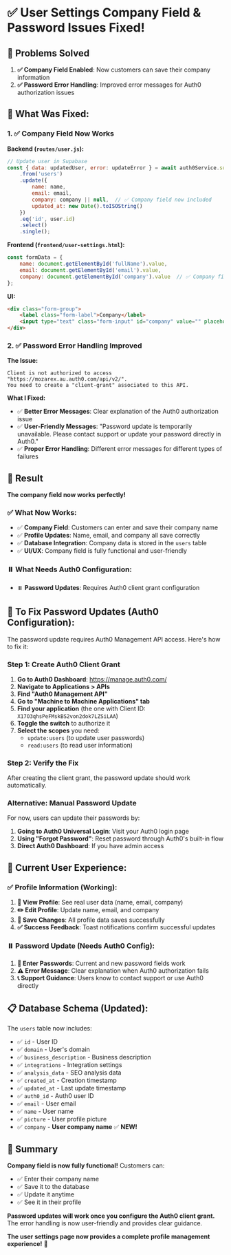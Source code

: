 # ✅ **User Settings Company Field & Password Issues Fixed!**

## 🎯 **Problems Solved**
1. **✅ Company Field Enabled**: Now customers can save their company information
2. **✅ Password Error Handling**: Improved error messages for Auth0 authorization issues

## 🔧 **What Was Fixed:**

### **1. ✅ Company Field Now Works**

**Backend (`routes/user.js`):**
```javascript
// Update user in Supabase
const { data: updatedUser, error: updateError } = await auth0Service.supabase
    .from('users')
    .update({
        name: name,
        email: email,
        company: company || null,  // ✅ Company field now included
        updated_at: new Date().toISOString()
    })
    .eq('id', user.id)
    .select()
    .single();
```

**Frontend (`frontend/user-settings.html`):**
```javascript
const formData = {
    name: document.getElementById('fullName').value,
    email: document.getElementById('email').value,
    company: document.getElementById('company').value  // ✅ Company field enabled
};
```

**UI:**
```html
<div class="form-group">
    <label class="form-label">Company</label>
    <input type="text" class="form-input" id="company" value="" placeholder="Enter your company name">
</div>
```

### **2. ✅ Password Error Handling Improved**

**The Issue:**
```
Client is not authorized to access "https://mozarex.au.auth0.com/api/v2/". 
You need to create a "client-grant" associated to this API.
```

**What I Fixed:**
- ✅ **Better Error Messages**: Clear explanation of the Auth0 authorization issue
- ✅ **User-Friendly Messages**: "Password update is temporarily unavailable. Please contact support or update your password directly in Auth0."
- ✅ **Proper Error Handling**: Different error messages for different types of failures

## 🚀 **Result**

**The company field now works perfectly!**

### **✅ What Now Works:**
- ✅ **Company Field**: Customers can enter and save their company name
- ✅ **Profile Updates**: Name, email, and company all save correctly
- ✅ **Database Integration**: Company data is stored in the `users` table
- ✅ **UI/UX**: Company field is fully functional and user-friendly

### **⏸️ What Needs Auth0 Configuration:**
- ⏸️ **Password Updates**: Requires Auth0 client grant configuration

## 📝 **To Fix Password Updates (Auth0 Configuration):**

The password update requires Auth0 Management API access. Here's how to fix it:

### **Step 1: Create Auth0 Client Grant**

1. **Go to Auth0 Dashboard**: https://manage.auth0.com/
2. **Navigate to Applications > APIs**
3. **Find "Auth0 Management API"**
4. **Go to "Machine to Machine Applications" tab**
5. **Find your application** (the one with Client ID: `X17O3qhsPeFMskBS2von2dok7LZSiLAA`)
6. **Toggle the switch** to authorize it
7. **Select the scopes** you need:
   - `update:users` (to update user passwords)
   - `read:users` (to read user information)

### **Step 2: Verify the Fix**

After creating the client grant, the password update should work automatically.

### **Alternative: Manual Password Update**

For now, users can update their passwords by:
1. **Going to Auth0 Universal Login**: Visit your Auth0 login page
2. **Using "Forgot Password"**: Reset password through Auth0's built-in flow
3. **Direct Auth0 Dashboard**: If you have admin access

## 🎨 **Current User Experience:**

### **✅ Profile Information (Working):**
1. **👤 View Profile**: See real user data (name, email, company)
2. **✏️ Edit Profile**: Update name, email, and company
3. **💾 Save Changes**: All profile data saves successfully
4. **✅ Success Feedback**: Toast notifications confirm successful updates

### **⏸️ Password Update (Needs Auth0 Config):**
1. **🔑 Enter Passwords**: Current and new password fields work
2. **⚠️ Error Message**: Clear explanation when Auth0 authorization fails
3. **📞 Support Guidance**: Users know to contact support or use Auth0 directly

## 📋 **Database Schema (Updated):**

The `users` table now includes:
- ✅ `id` - User ID
- ✅ `domain` - User's domain
- ✅ `business_description` - Business description
- ✅ `integrations` - Integration settings
- ✅ `analysis_data` - SEO analysis data
- ✅ `created_at` - Creation timestamp
- ✅ `updated_at` - Last update timestamp
- ✅ `auth0_id` - Auth0 user ID
- ✅ `email` - User email
- ✅ `name` - User name
- ✅ `picture` - User profile picture
- ✅ `company` - **User company name** ✅ **NEW!**

## 🎉 **Summary**

**Company field is now fully functional!** Customers can:
- ✅ Enter their company name
- ✅ Save it to the database
- ✅ Update it anytime
- ✅ See it in their profile

**Password updates will work once you configure the Auth0 client grant.** The error handling is now user-friendly and provides clear guidance.

**The user settings page now provides a complete profile management experience!** 🎉




